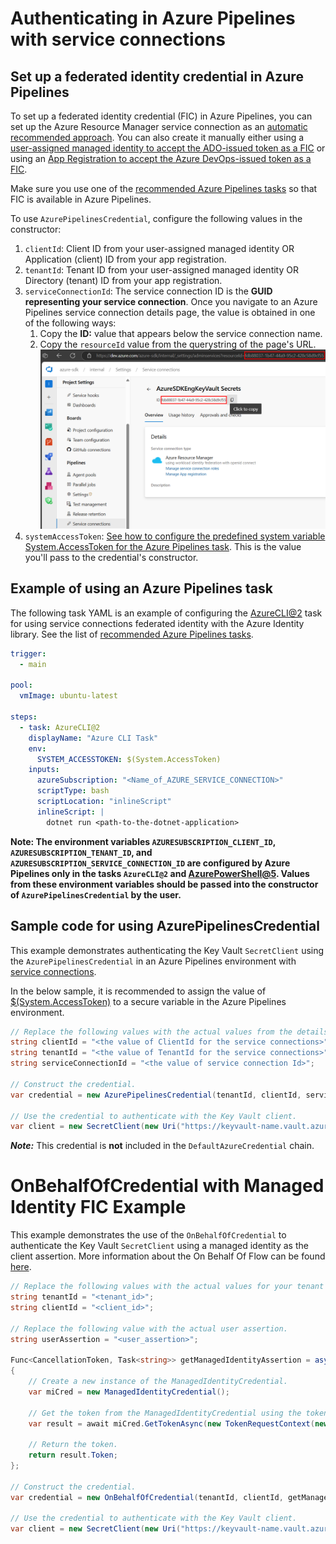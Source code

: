# Authenticating in Azure Pipelines with service connections

## Set up a federated identity credential in Azure Pipelines

To set up a federated identity credential (FIC) in Azure Pipelines, you can set up the Azure Resource Manager service connection as an [automatic recommended approach](https://learn.microsoft.com/azure/devops/pipelines/library/connect-to-azure?view=azure-devops#create-an-azure-resource-manager-service-connection-that-uses-workload-identity-federation).
You can also create it manually either using a [user-assigned managed identity to accept the ADO-issued token as a FIC](https://learn.microsoft.com/azure/devops/pipelines/release/configure-workload-identity?view=azure-devops#set-a-workload-identity-service-connection-to-use-managed-identity-authentication) or using an [App Registration to accept the Azure DevOps-issued token as a FIC](https://learn.microsoft.com/azure/devops/pipelines/release/configure-workload-identity?view=azure-devops#set-a-workload-identity-service-connection-to-use-service-principal-authentication).

Make sure you use one of the [recommended Azure Pipelines tasks][az_pipelines_tasks] so that FIC is available in Azure Pipelines.

To use `AzurePipelinesCredential`, configure the following values in the constructor:

1. `clientId`: Client ID from your user-assigned managed identity OR Application (client) ID from your app registration.
2. `tenantId`: Tenant ID from your user-assigned managed identity OR Directory (tenant) ID from your app registration.
3. `serviceConnectionId`: The service connection ID is the **GUID representing your service connection**. Once you navigate to an Azure Pipelines service connection details page, the value is obtained in one of the following ways:
    1. Copy the **ID:** value that appears below the service connection name.
    1. Copy the `resourceId` value from the querystring of the page's URL.
   ![Places to locate the Azure Resource Manager service connection ID](../images/AzPipelinesServiceConnectionId.png)
1. `systemAccessToken`: [See how to configure the predefined system variable System.AccessToken for the Azure Pipelines task](https://learn.microsoft.com/azure/devops/pipelines/build/variables?view=azure-devops&tabs=yaml#systemaccesstoken). This is the value you'll pass to the credential's constructor.

## Example of using an Azure Pipelines task

The following task YAML is an example of configuring the [AzureCLI@2](https://learn.microsoft.com/azure/devops/pipelines/tasks/reference/azure-cli-v2?view=azure-pipelines) task for using service connections federated identity with the Azure Identity library. See the list of [recommended Azure Pipelines tasks][az_pipelines_tasks].

```yml
trigger:
  - main

pool:
  vmImage: ubuntu-latest

steps:
  - task: AzureCLI@2
    displayName: "Azure CLI Task"
    env:
      SYSTEM_ACCESSTOKEN: $(System.AccessToken)
    inputs:
      azureSubscription: "<Name_of_AZURE_SERVICE_CONNECTION>"
      scriptType: bash
      scriptLocation: "inlineScript"
      inlineScript: |
        dotnet run <path-to-the-dotnet-application>
```

**Note: The environment variables `AZURESUBSCRIPTION_CLIENT_ID`, `AZURESUBSCRIPTION_TENANT_ID`, and `AZURESUBSCRIPTION_SERVICE_CONNECTION_ID` are configured by Azure Pipelines only in the tasks `AzureCLI@2` and [AzurePowerShell@5](https://learn.microsoft.com/azure/devops/pipelines/tasks/reference/azure-powershell-v5?view=azure-pipelines). Values from these environment variables should be passed into the constructor of `AzurePipelinesCredential` by the user.**

## Sample code for using AzurePipelinesCredential

This example demonstrates authenticating the Key Vault `SecretClient` using the `AzurePipelinesCredential` in an Azure Pipelines environment with [service connections](https://learn.microsoft.com/azure/devops/pipelines/library/service-endpoints).

In the below sample, it is recommended to assign the value of [$(System.AccessToken)](https://learn.microsoft.com/azure/devops/pipelines/build/variables?view=azure-devops&tabs=yaml#systemaccesstoken) to a secure variable in the Azure Pipelines environment.

```C# Snippet:AzurePipelinesCredential_Example
// Replace the following values with the actual values from the details for your service connection.
string clientId = "<the value of ClientId for the service connections>";
string tenantId = "<the value of TenantId for the service connections>";
string serviceConnectionId = "<the value of service connection Id>";

// Construct the credential.
var credential = new AzurePipelinesCredential(tenantId, clientId, serviceConnectionId, Environment.GetEnvironmentVariable("SYSTEM_ACCESSTOKEN"));

// Use the credential to authenticate with the Key Vault client.
var client = new SecretClient(new Uri("https://keyvault-name.vault.azure.net/"), credential);
```

***Note:*** This credential is **not** included in the `DefaultAzureCredential` chain.

# OnBehalfOfCredential with Managed Identity FIC Example

This example demonstrates the use of the `OnBehalfOfCredential` to authenticate the Key Vault `SecretClient` using a managed identity as the client assertion. More information about the On Behalf Of Flow can be found [here](https://learn.microsoft.com/entra/identity-platform/v2-oauth2-on-behalf-of-flow).

```C# Snippet:FederatedOboWithManagedIdentityCredential_Example
// Replace the following values with the actual values for your tenant and client ids.
string tenantId = "<tenant_id>";
string clientId = "<client_id>";

// Replace the following value with the actual user assertion.
string userAssertion = "<user_assertion>";

Func<CancellationToken, Task<string>> getManagedIdentityAssertion = async (cancellationToken) =>
{
    // Create a new instance of the ManagedIdentityCredential.
    var miCred = new ManagedIdentityCredential();

    // Get the token from the ManagedIdentityCredential using the token exchange scope.
    var result = await miCred.GetTokenAsync(new TokenRequestContext(new[] { "api://AzureADTokenExchange" }), cancellationToken: cancellationToken);

    // Return the token.
    return result.Token;
};

// Construct the credential.
var credential = new OnBehalfOfCredential(tenantId, clientId, getManagedIdentityAssertion, userAssertion);

// Use the credential to authenticate with the Key Vault client.
var client = new SecretClient(new Uri("https://keyvault-name.vault.azure.net/"), credential);
```

<!-- LINKS -->
[az_pipelines_tasks]: https://aka.ms/azdo-rm-workload-identity-tasks
